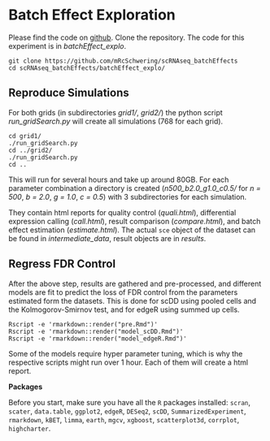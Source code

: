 # Batch Effect Exploration

Please find the code on [github](https://github.com/mRcSchwering/scRNAseq_batchEffects/tree/master/batchEffect_explo).
Clone the repository.
The code for this experiment is in *batchEffect_explo*.

    git clone https://github.com/mRcSchwering/scRNAseq_batchEffects
    cd scRNAseq_batchEffects/batchEffect_explo/


## Reproduce Simulations

For both grids (in subdirectories *grid1/*, *grid2/*) the python script
*run_gridSearch.py* will create all simulations (768 for each grid).

    cd grid1/
    ./run_gridSearch.py
    cd ../grid2/
    ./run_gridSearch.py
    cd ..

This will run for several hours and take up around 80GB.
For each parameter combination a directory is created
(*n500_b2.0_g1.0_c0.5/* for *n = 500*, *b = 2.0*, *g = 1.0*, *c = 0.5*)
with 3 subdirectories for each simulation.

They contain html reports for quality control (*quali.html*), differential expression calling
(*call.html*), result comparison (*compare.html*), and batch effect estimation
(*estimate.html*).
The actual `sce` object of the dataset can be found in *intermediate_data*, result objects are in *results*.

## Regress FDR Control

After the above step, results are gathered and pre-processed,
and different models are fit to predict the loss of FDR control from the
parameters estimated form the datasets.
This is done for scDD using pooled cells and the Kolmogorov-Smirnov test,
and for edgeR using summed up cells.

    Rscript -e 'rmarkdown::render("pre.Rmd")'
    Rscript -e 'rmarkdown::render("model_scDD.Rmd")'
    Rscript -e 'rmarkdown::render("model_edgeR.Rmd")'

Some of the models require hyper parameter tuning,
which is why the respective scripts might run over 1 hour.
Each of them will create a html report.

**Packages**

Before you start, make sure you have all the `R` packages installed:
`scran`, `scater`, `data.table`, `ggplot2`, `edgeR`, `DESeq2`, `scDD`, `SummarizedExperiment`, `rmarkdown`,
`kBET`, `limma`, `earth`, `mgcv`, `xgboost`, `scatterplot3d`, `corrplot`, `highcharter`.
